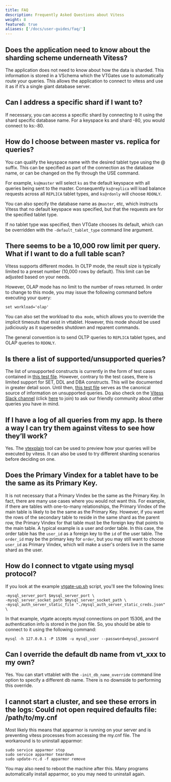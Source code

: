 ```yaml
---
title: FAQ
description: Frequently Asked Questions about Vitess
weight: 8
featured: true
aliases: ['/docs/user-guides/faq/']
---
```


## Does the application need to know about the sharding scheme underneath Vitess?

The application does not need to know about how the data is sharded. This information is stored in a VSchema which the VTGates use to automatically route your queries. This allows the application to connect to vitess and use it as if it’s a single giant database server.

## Can I address a specific shard if I want to?

If necessary, you can access a specific shard by connecting to it using the shard specific database name. For a keyspace ks and shard -80, you would connect to ks:-80.

## How do I choose between master vs. replica for queries?

You can qualify the keyspace name with the desired tablet type using the @ suffix. This can be specified as part of the connection as the database name, or can be changed on the fly through the USE command.

For example, `ks@master` will select `ks` as the default keyspace with all queries being sent to the master. Consequently `ks@replica` will load balance requests across all `REPLICA` tablet types, and `ks@rdonly` will choose `RDONLY`.

You can also specify the database name as `@master`, etc, which instructs Vitess that no default keyspace was specified, but that the requests are for the specified tablet type.

If no tablet type was specified, then VTGate chooses its default, which can be overridden with the `-default_tablet_type` command line argument.

## There seems to be a 10,000 row limit per query. What if I want to do a full table scan?

Vitess supports different modes. In OLTP mode, the result size is typically limited to a preset number (10,000 rows by default). This limit can be adjusted based on your needs.

However, OLAP mode has no limit to the number of rows returned. In order to change to this mode, you may issue the following command before executing your query:

```shell
set workload='olap'
```
You can also set the workload to `dba mode`, which allows you to override the implicit timeouts that exist in vttablet. However, this mode should be used judiciously as it supersedes shutdown and reparent commands.

The general convention is to send OLTP queries to `REPLICA` tablet types, and OLAP queries to `RDONLY`.

## Is there a list of supported/unsupported queries?

The list of unsupported constructs is currently in the form of test cases contained in [this test file](https://github.com/vitessio/vitess/blob/b2b3aeb7cf5316eeedbe667fecaa91b1c34a6cea/go/vt/vtgate/planbuilder/testdata/unsupported_cases.txt). However, contrary to the test cases, there is limited support for SET, DDL and DBA constructs. This will be documented in greater detail soon. Until then, [this test file](https://github.com/vitessio/vitess/blob/b2b3aeb7cf5316eeedbe667fecaa91b1c34a6cea/go/vt/vtgate/planbuilder/testdata/unsupported_cases.txt) serves as the canonical source of information on unsupported queries. Do also check on the [Vitess Slack channel](https://vitess.slack.com) (click [here](https://vitess.slack.com/join/shared_invite/enQtMzIxMDMyMzA0NzA1LTBjYjY1M2I2Yjg5YmY3ODIwOTk0N2M1YzI4Y2ViODdiNmIxMDdiMDM5YWQ1ZTc0YmJhZDdiOTliMGVkNDY4MjM) to join) to ask our friendly community about other queries you have in mind. 

## If I have a log of all queries from my app. Is there a way I can try them against vitess to see how they’ll work?

Yes. The [vtexplain](../vtexplain) tool can be used to preview how your queries will be executed by vitess. It can also be used to try different sharding scenarios before deciding on one.

## Does the Primary Vindex for a tablet have to be the same as its Primary Key.

It is not necessary that a Primary Vindex be the same as the Primary Key. In fact, there are many use cases where you would not want this. For example, if there are tables with one-to-many relationships, the Primary Vindex of the main table is likely to be the same as the Primary Key. However, if you want the rows of the secondary table to reside in the same shard as the parent row, the Primary Vindex for that table must be the foreign key that points to the main table. A typical example is a user and order table. In this case, the order table has the `user_id` as a foreign key to the `id` of the user table. The `order_id` may be the primary key for `order`, but you may still want to choose `user_id` as Primary Vindex, which will make a user's orders live in the same shard as the user.

## How do I connect to vtgate using mysql protocol?

If you look at the example [vtgate-up.sh](https://github.com/vitessio/vitess/blob/master/examples/local/vtgate-up.sh) script, you'll see the following lines:

```shell
-mysql_server_port $mysql_server_port \
-mysql_server_socket_path $mysql_server_socket_path \
-mysql_auth_server_static_file "./mysql_auth_server_static_creds.json" \
```

In that example, vtgate accepts mysql connections on port 15306, and the authentication info is stored in the json file. So, you should be able to connect to it using the following command:

```shell
mysql -h 127.0.0.1 -P 15306 -u mysql_user --password=mysql_password
```

## Can I override the default db name from vt_xxx to my own?

Yes. You can start vttablet with the `-init_db_name_override` command line option to specify a different db name. There is no downside to performing this override.

## I cannot start a cluster, and see these errors in the logs: Could not open required defaults file: /path/to/my.cnf

Most likely this means that apparmor is running on your server and is preventing vitess processes from accessing the my.cnf file. The workaround is to uninstall apparmor:

```shell
sudo service apparmor stop
sudo service apparmor teardown
sudo update-rc.d -f apparmor remove
```

You may also need to reboot the machine after this. Many programs automatically install apparmor, so you may need to uninstall again.
